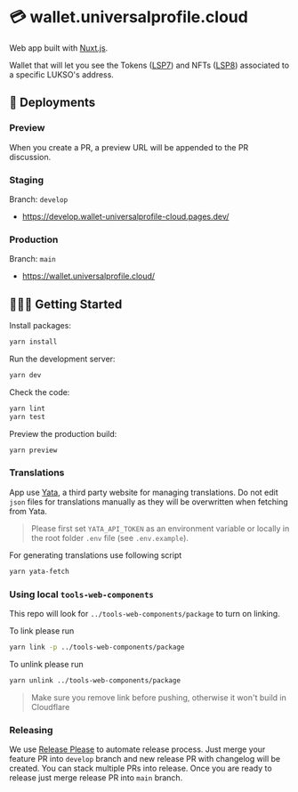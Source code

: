 # 💳 wallet.universalprofile.cloud

Web app built with [Nuxt.js](https://nuxt.com/).

Wallet that will let you see the Tokens ([LSP7](https://docs.lukso.tech/standards/nft-2.0/LSP7-Digital-Asset)) and NFTs ([LSP8](https://docs.lukso.tech/standards/nft-2.0/LSP8-Identifiable-Digital-Asset)) associated to a specific LUKSO's address.

## 🚀 Deployments

### Preview

When you create a PR, a preview URL will be appended to the PR discussion.

### Staging

Branch: `develop`

- <https://develop.wallet-universalprofile-cloud.pages.dev/>

### Production

Branch: `main`

- <https://wallet.universalprofile.cloud/>

## 🧑🏻‍💻 Getting Started

Install packages:

```sh
yarn install
```

Run the development server:

```sh
yarn dev
```

Check the code:

```sh
yarn lint
yarn test
```

Preview the production build:

```sh
yarn preview
```

### Translations

App use [Yata](https://www.yatapp.net/), a third party website for managing translations. Do not edit `json` files for translations manually as they will be overwritten when fetching from Yata.

> Please first set `YATA_API_TOKEN` as an environment variable or locally in the root folder `.env` file (see `.env.example`).

For generating translations use following script

```sh
yarn yata-fetch
```

### Using local `tools-web-components`

This repo will look for `../tools-web-components/package` to turn on linking.

To link please run

```sh
yarn link -p ../tools-web-components/package
```

To unlink please run

```sh
yarn unlink ../tools-web-components/package
```

> Make sure you remove link before pushing, otherwise it won't build in Cloudflare

### Releasing

We use [Release Please](https://github.com/googleapis/release-please) to automate release process. Just merge your feature PR into `develop` branch and new release PR with changelog will be created. You can stack multiple PRs into release.
Once you are ready to release just merge release PR into `main` branch.
